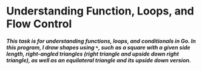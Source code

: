 # Understanding Function, Loops, and Flow Control

##### This task is for understanding functions, loops, and conditionals in Go. In this program, I draw shapes using `*`, such as a square with a given side length, right-angled triangles (right triangle and upside down right triangle), as well as an equilateral triangle and its upside down version.
